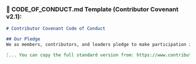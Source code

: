 ### 📄 **CODE_OF_CONDUCT.md Template (Contributor Covenant v2.1)**:
```markdown
# Contributor Covenant Code of Conduct

## Our Pledge
We as members, contributors, and leaders pledge to make participation in our community a harassment-free experience...

[... You can copy the full standard version from: https://www.contributor-covenant.org/version/2/1/code_of_conduct/]
